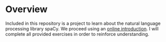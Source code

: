 # Overview

Included in this repository is a project to learn about the natural language processing library spaCy. We proceed using an [online introduction](https://course.spacy.io/en/). I will complete all provided exercises in order to reinforce understanding.
